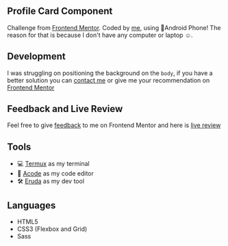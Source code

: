 ## Profile Card Component

Challenge from
[Frontend Mentor](https://www.frontendmentor.io/challenges/profile-card-component-cfArpWshJ).
Coded by [me](https://www.frontendmentor.io/profile/vanzasetia), using
📱Android Phone! The reason for that is because I don't have any
computer or laptop ☺️.

## Development

I was struggling on positioning the background on the `body`, if you have a better solution you can [contact me](venusbumi2@gmail.com) or give me your recommendation on [Frontend Mentor]()

## Feedback and Live Review

Feel free to give [feedback]() to me on Frontend Mentor and here is
[live review]()

## Tools

- 💻 [Termux](https://f-droid.org/packages/com.termux/) as my terminal
- 📝 [Acode](https://play.google.com/store/apps/details?id=com.foxdebug.acodefree)
  as my code editor
- 🛠️ [Eruda](https://github.com/liriliri/eruda) as my dev tool

## Languages

- HTML5
- CSS3 (Flexbox and Grid)
- Sass
